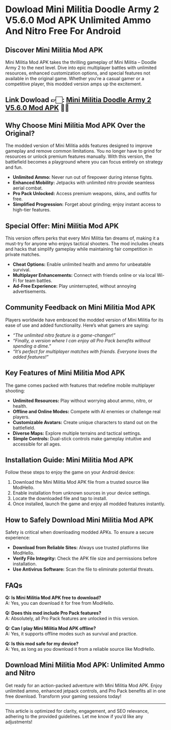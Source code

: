 # Dowload Mini Militia Doodle Army 2 V5.6.0 Mod APK Unlimited Ammo And Nitro Free For Android

## Discover Mini Militia Mod APK
Mini Militia Mod APK takes the thrilling gameplay of Mini Militia – Doodle Army 2 to the next level. Dive into epic multiplayer battles with unlimited resources, enhanced customization options, and special features not available in the original game. Whether you're a casual gamer or a competitive player, this modded version amps up the excitement.


## Link Dowload 👉🏻: [Mini Militia Doodle Army 2 V5.6.0 Mod APK](https://modhello.com/mini-militia/) 👌🏻

## Why Choose Mini Militia Mod APK Over the Original?
The modded version of Mini Militia adds features designed to improve gameplay and remove common limitations. You no longer have to grind for resources or unlock premium features manually. With this version, the battlefield becomes a playground where you can focus entirely on strategy and fun.

- **Unlimited Ammo:** Never run out of firepower during intense fights.
- **Enhanced Mobility:** Jetpacks with unlimited nitro provide seamless aerial combat.
- **Pro Pack Unlocked:** Access premium weapons, skins, and outfits for free.
- **Simplified Progression:** Forget about grinding; enjoy instant access to high-tier features.

## Special Offer: Mini Militia Mod APK
This version offers perks that every Mini Militia fan dreams of, making it a must-try for anyone who enjoys tactical shooters. The mod includes cheats and hacks that simplify gameplay while maintaining fair competition in private matches.

- **Cheat Options:** Enable unlimited health and ammo for unbeatable survival.
- **Multiplayer Enhancements:** Connect with friends online or via local Wi-Fi for team battles.
- **Ad-Free Experience:** Play uninterrupted, without annoying advertisements.

## Community Feedback on Mini Militia Mod APK
Players worldwide have embraced the modded version of Mini Militia for its ease of use and added functionality. Here’s what gamers are saying:

- *“The unlimited nitro feature is a game-changer!”*
- *“Finally, a version where I can enjoy all Pro Pack benefits without spending a dime.”*
- *“It’s perfect for multiplayer matches with friends. Everyone loves the added features!”*

## Key Features of Mini Militia Mod APK
The game comes packed with features that redefine mobile multiplayer shooting:

- **Unlimited Resources:** Play without worrying about ammo, nitro, or health.
- **Offline and Online Modes:** Compete with AI enemies or challenge real players.
- **Customizable Avatars:** Create unique characters to stand out on the battlefield.
- **Diverse Maps:** Explore multiple terrains and tactical settings.
- **Simple Controls:** Dual-stick controls make gameplay intuitive and accessible for all ages.

## Installation Guide: Mini Militia Mod APK
Follow these steps to enjoy the game on your Android device:

1. Download the Mini Militia Mod APK file from a trusted source like ModHello.
2. Enable installation from unknown sources in your device settings.
3. Locate the downloaded file and tap to install.
4. Once installed, launch the game and enjoy all modded features instantly.

## How to Safely Download Mini Militia Mod APK
Safety is critical when downloading modded APKs. To ensure a secure experience:

- **Download from Reliable Sites:** Always use trusted platforms like ModHello.
- **Verify File Integrity:** Check the APK file size and permissions before installation.
- **Use Antivirus Software:** Scan the file to eliminate potential threats.

## FAQs
**Q: Is Mini Militia Mod APK free to download?**  
A: Yes, you can download it for free from ModHello.  

**Q: Does this mod include Pro Pack features?**  
A: Absolutely, all Pro Pack features are unlocked in this version.  

**Q: Can I play Mini Militia Mod APK offline?**  
A: Yes, it supports offline modes such as survival and practice.  

**Q: Is this mod safe for my device?**  
A: Yes, as long as you download it from a reliable source like ModHello.  

## Download Mini Militia Mod APK: Unlimited Ammo and Nitro
Get ready for an action-packed adventure with Mini Militia Mod APK. Enjoy unlimited ammo, enhanced jetpack controls, and Pro Pack benefits all in one free download. Transform your gaming sessions today!

---

This article is optimized for clarity, engagement, and SEO relevance, adhering to the provided guidelines. Let me know if you’d like any adjustments!
